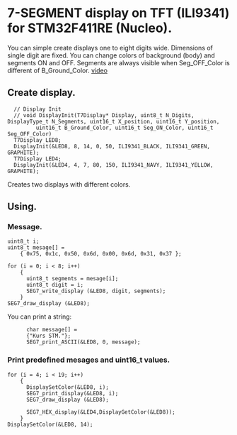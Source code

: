 # 7-SEGMENT display on TFT (ILI9341) for STM32F411RE (Nucleo).
You can simple create displays one to eight digits wide.
Dimensions of single digit are fixed.
You can change colors of background (body) and segments ON and OFF.
Segments are always visible when Seg_OFF_Color is different of B_Ground_Color.
[video](https://youtu.be/zLBH-P7QVNw)
## Create display.
```
  // Display Init
  // void DisplayInit(T7Display* Display, uint8_t N_Digits, DisplayType_t N_Segments, uint16_t X_position, uint16_t Y_position,
		 uint16_t B_Ground_Color, uint16_t Seg_ON_Color, uint16_t Seg_OFF_Color)
  T7Display LED8;
  DisplayInit(&LED8, 8, 14, 0, 50, ILI9341_BLACK, ILI9341_GREEN, GRAPHITE);
  T7Display LED4;
  DisplayInit(&LED4, 4, 7, 80, 150, ILI9341_NAVY, ILI9341_YELLOW, GRAPHITE);
```

Creates two displays with different colors.
## Using.
### Message.
```
uint8_t i;
uint8_t mesage[] =
	{ 0x75, 0x1c, 0x50, 0x6d, 0x00, 0x6d, 0x31, 0x37 };

for (i = 0; i < 8; i++)
	{
	  uint8_t segments = mesage[i];
	  uint8_t digit = i;
	  SEG7_write_display (&LED8, digit, segments);
	}
SEG7_draw_display (&LED8);
```
You can print a string:
```
      char message[] =
	  {"Kurs STM."};
      SEG7_print_ASCII(&LED8, 0, message);
```	
  
### Print predefined mesages and uint16_t values.
```
for (i = 4; i < 19; i++)
	{
	  DisplaySetColor(&LED8, i);
	  SEG7_print_display(&LED8, i);
	  SEG7_draw_display (&LED8);

	  SEG7_HEX_display(&LED4,DisplayGetColor(&LED8));
    }
DisplaySetColor(&LED8, 14);
```
